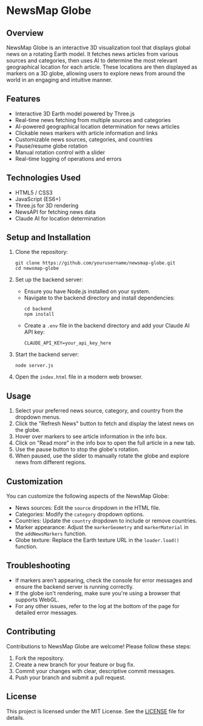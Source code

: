 # NewsMap Globe

## Overview

NewsMap Globe is an interactive 3D visualization tool that displays global news on a rotating Earth model. It fetches news articles from various sources and categories, then uses AI to determine the most relevant geographical location for each article. These locations are then displayed as markers on a 3D globe, allowing users to explore news from around the world in an engaging and intuitive manner.

## Features

- Interactive 3D Earth model powered by Three.js
- Real-time news fetching from multiple sources and categories
- AI-powered geographical location determination for news articles
- Clickable news markers with article information and links
- Customizable news sources, categories, and countries
- Pause/resume globe rotation
- Manual rotation control with a slider
- Real-time logging of operations and errors

## Technologies Used

- HTML5 / CSS3
- JavaScript (ES6+)
- Three.js for 3D rendering
- NewsAPI for fetching news data
- Claude AI for location determination

## Setup and Installation

1. Clone the repository:

   ```
   git clone https://github.com/yourusername/newsmap-globe.git
   cd newsmap-globe
   ```

2. Set up the backend server:

   - Ensure you have Node.js installed on your system.
   - Navigate to the backend directory and install dependencies:
     ```
     cd backend
     npm install
     ```
   - Create a `.env` file in the backend directory and add your Claude AI API key:
     ```
     CLAUDE_API_KEY=your_api_key_here
     ```

3. Start the backend server:

   ```
   node server.js
   ```

4. Open the `index.html` file in a modern web browser.

## Usage

1. Select your preferred news source, category, and country from the dropdown menus.
2. Click the "Refresh News" button to fetch and display the latest news on the globe.
3. Hover over markers to see article information in the info box.
4. Click on "Read more" in the info box to open the full article in a new tab.
5. Use the pause button to stop the globe's rotation.
6. When paused, use the slider to manually rotate the globe and explore news from different regions.

## Customization

You can customize the following aspects of the NewsMap Globe:

- News sources: Edit the `source` dropdown in the HTML file.
- Categories: Modify the `category` dropdown options.
- Countries: Update the `country` dropdown to include or remove countries.
- Marker appearance: Adjust the `markerGeometry` and `markerMaterial` in the `addNewsMarkers` function.
- Globe texture: Replace the Earth texture URL in the `loader.load()` function.

## Troubleshooting

- If markers aren't appearing, check the console for error messages and ensure the backend server is running correctly.
- If the globe isn't rendering, make sure you're using a browser that supports WebGL.
- For any other issues, refer to the log at the bottom of the page for detailed error messages.

## Contributing

Contributions to NewsMap Globe are welcome! Please follow these steps:

1. Fork the repository.
2. Create a new branch for your feature or bug fix.
3. Commit your changes with clear, descriptive commit messages.
4. Push your branch and submit a pull request.

## License

This project is licensed under the MIT License. See the [LICENSE](LICENSE) file for details.
